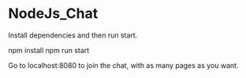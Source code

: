 # NodeJs_Chat

Install dependencies and then run start.

npm install npm run start

Go to localhost:8080 to join the chat, with as many pages as you want.
